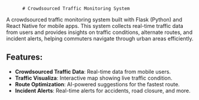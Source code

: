           # Crowdsourced Traffic Monitoring System

A crowdsourced traffic monitoring system built with Flask (Python) and React Native for mobile apps. This system collects real-time traffic data from users and provides insights on traffic conditions, alternate routes, and incident alerts, helping commuters navigate through urban areas efficiently.

## Features:
- **Crowdsourced Traffic Data**: Real-time data from mobile users.
- **Traffic Visualiza**: Interactive map showing live traffic condition.
- **Route Optimization**: AI-powered suggestions for the fastest route.
- **Incident Alerts**: Real-time alerts for accidents, road closure, and more.
